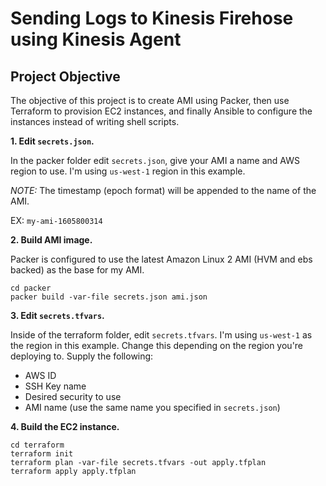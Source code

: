 # Sending Logs to Kinesis Firehose using Kinesis Agent

## Project Objective
The objective of this project is to create AMI using Packer, then use Terraform to provision EC2 instances, and finally Ansible to configure the instances instead of writing shell scripts.

**1. Edit `secrets.json`.** 

In the packer folder edit `secrets.json`, give your AMI a name and AWS region to use. I'm using `us-west-1` region in this example.

_NOTE:_ The timestamp (epoch format) will be appended to the name of the AMI.

EX: `my-ami-1605800314` 

**2. Build AMI image.**

Packer is configured to use the latest Amazon Linux 2 AMI (HVM and ebs backed) as the base for my AMI.
```
cd packer
packer build -var-file secrets.json ami.json
```

**3. Edit `secrets.tfvars`.** 

Inside of the terraform folder, edit `secrets.tfvars`. I'm using `us-west-1` as the region in this example. Change this depending on the region you're deploying to.
Supply the following:
- AWS ID
- SSH Key name
- Desired security to use
- AMI name (use the same name you specified in `secrets.json`)

**4. Build the EC2 instance.**
```
cd terraform
terraform init
terraform plan -var-file secrets.tfvars -out apply.tfplan
terraform apply apply.tfplan

